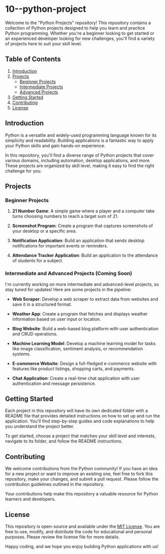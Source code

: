 # 10--python-project

Welcome to the "Python Projects" repository! This repository contains a collection of Python projects designed to help you learn and practice Python programming. Whether you're a beginner looking to get started or an experienced developer looking for new challenges, you'll find a variety of projects here to suit your skill level.

## Table of Contents

1. [Introduction](#introduction)
2. [Projects](#projects)
   - [Beginner Projects](#beginner-projects)
   - [Intermediate Projects](#intermediate-projects)
   - [Advanced Projects](#advanced-projects)
3. [Getting Started](#getting-started)
4. [Contributing](#contributing)
5. [License](#license)

## Introduction

Python is a versatile and widely-used programming language known for its simplicity and readability. Building applications is a fantastic way to apply your Python skills and gain hands-on experience.

In this repository, you'll find a diverse range of Python projects that cover various domains, including automation, desktop applications, and more. These projects are organized by skill level, making it easy to find the right challenge for you.

## Projects

### Beginner Projects

1. **21 Number Game**: A simple game where a player and a computer take turns choosing numbers to reach a target sum of 21.

2. **Screenshot Program**: Create a program that captures screenshots of your desktop or a specific area.

3. **Notification Application**: Build an application that sends desktop notifications for important events or reminders.

4. **Attendance Tracker Application**: Build an application to the attendance of students for a subject.

### Intermediate and Advanced Projects (Coming Soon)

I'm currently working on more intermediate and advanced-level projects, so stay tuned for updates! Here are some projects in the pipeline:

- **Web Scraper**: Develop a web scraper to extract data from websites and save it in a structured format.

- **Weather App**: Create a program that fetches and displays weather information based on user input or location.

- **Blog Website**: Build a web-based blog platform with user authentication and CRUD operations.

- **Machine Learning Model**: Develop a machine learning model for tasks like image classification, sentiment analysis, or recommendation systems.

- **E-commerce Website**: Design a full-fledged e-commerce website with features like product listings, shopping carts, and payments.

- **Chat Application**: Create a real-time chat application with user authentication and message persistence.

## Getting Started

Each project in this repository will have its own dedicated folder with a README file that provides detailed instructions on how to set up and run the application. You'll find step-by-step guides and code explanations to help you understand the project better.

To get started, choose a project that matches your skill level and interests, navigate to its folder, and follow the README instructions.

## Contributing

We welcome contributions from the Python community! If you have an idea for a new project or want to improve an existing one, feel free to fork this repository, make your changes, and submit a pull request. Please follow the contribution guidelines outlined in the repository.

Your contributions help make this repository a valuable resource for Python learners and developers.

## License

This repository is open-source and available under the [MIT License](LICENSE). You are free to use, modify, and distribute the code for educational and personal purposes. Please review the license file for more details.

Happy coding, and we hope you enjoy building Python applications with us!
